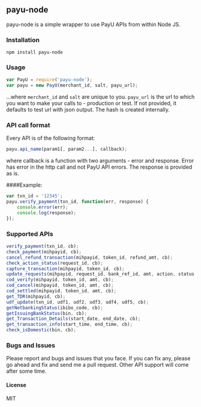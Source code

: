 payu-node
----

payu-node is a simple wrapper to use PayU APIs from within Node JS.

### Installation
```
npm install payu-node
```

### Usage
```javascript
var PayU = require('payu-node');
var payu = new PayU(merchant_id, salt, payu_url);
```
...where `merchant_id` and `salt` are unique to you.
`payu_url` is the url to which you want to make your calls to - production or test. If not provided, it defaults to test url with json output. The hash is created internally.

### API call format
Every API is of the following format:
```javascript
payu.api_name(param1[, param2...], callback);
```
where callback is a function with two arguments - error and response. Error has error in the http call and not PayU API errors. The response is provided as is.

####Example:
```javascript
var txn_id = '12345';
payu.verify_payment(txn_id, function(err, response) {
    console.error(err);
    console.log(response);
});
```

### Supported APIs
```javascript
verify_payment(txn_id, cb);
check_payment(mihpayid, cb);
cancel_refund_transaction(mihpayid, token_id, refund_amt, cb);
check_action_status(request_id, cb);
capture_transaction(mihpayid, token_id, cb);
update_requests(mihpayid, request_id, bank_ref_id, amt, action, status, cb);
cod_verify(mihpayid, token_id, amt, cb);
cod_cancel(mihpayid, token_id, amt, cb);
cod_settled(mihpayid, token_id, amt, cb);
get_TDR(mihpayid, cb);
udf_update(txn_id, udf1, udf2, udf3, udf4, udf5, cb);
getNetbankingStatus(ibibo_code, cb);
getIssuingBankStatus(bin, cb);
get_Transaction_Details(start_date, end_date, cb);
get_transaction_info(start_time, end_time, cb);
check_isDomestic(bin, cb);
```

### Bugs and Issues
Please report and bugs and issues that you face. If you can fix any, please go ahead and fix and send me a pull request. Other API support will come after some time.

#### License
MIT
